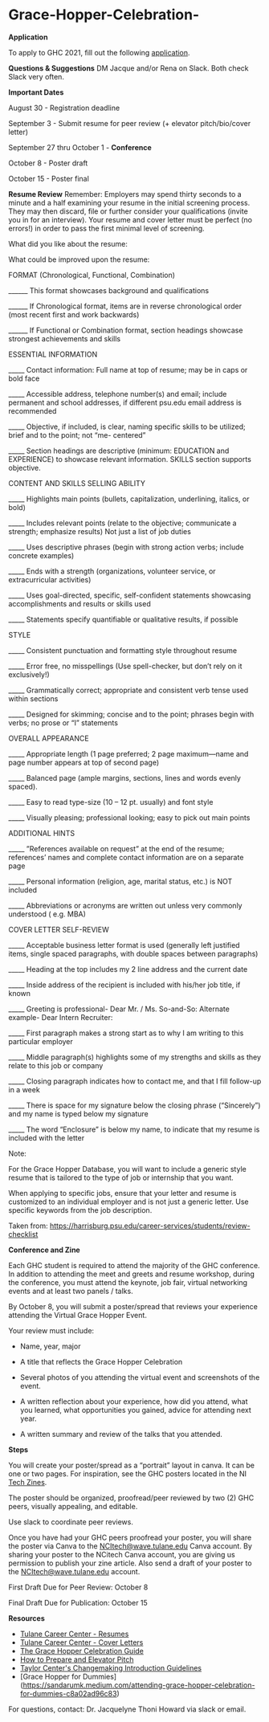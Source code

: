 # Grace-Hopper-Celebration-

**Application**

To apply to GHC 2021, fill out the following [application](https://tulane.campuslabs.com/engage/submitter/form/start/478593). 

**Questions & Suggestions**
DM Jacque and/or Rena on Slack. Both check Slack very often.

**Important Dates**

August 30 - Registration deadline

September 3 - Submit resume for peer review (+ elevator pitch/bio/cover letter)

September 27 thru October 1 - **Conference**

October 8 - Poster draft

October 15 - Poster final

**Resume Review**
Remember: Employers may spend thirty seconds to a minute and a half examining your resume in the initial screening process. They may then discard, file or further consider your qualifications (invite you in for an interview). Your resume and cover letter must be perfect (no errors!) in order to pass the first minimal level of screening. 

What did you like about the resume:

What could be improved upon the resume:


FORMAT (Chronological, Functional, Combination)

______ This format showcases background and qualifications

______ If Chronological format, items are in reverse chronological order (most recent first and work backwards)

______ If Functional or Combination format, section headings showcase strongest achievements and skills


ESSENTIAL INFORMATION

_____ Contact information: Full name at top of resume; may be in caps or bold face

_____ Accessible address, telephone number(s) and email; include permanent and school addresses, if different psu.edu email address is recommended

_____ Objective, if included, is clear, naming specific skills to be utilized; brief and to the point; not “me- centered” 

_____ Section headings are descriptive (minimum: EDUCATION and EXPERIENCE) to showcase relevant information. SKILLS section supports objective.


CONTENT AND SKILLS SELLING ABILITY

_____ Highlights main points (bullets, capitalization, underlining, italics, or bold)

_____ Includes relevant points (relate to the objective; communicate a strength; emphasize results) Not just a list of job duties

_____ Uses descriptive phrases (begin with strong action verbs; include concrete examples)

_____ Ends with a strength (organizations, volunteer service, or extracurricular activities)

_____ Uses goal-directed, specific, self-confident statements showcasing accomplishments and results or skills used

_____ Statements specify quantifiable or qualitative results, if possible


STYLE

_____ Consistent punctuation and formatting style throughout resume

_____ Error free, no misspellings (Use spell-checker, but don’t rely on it exclusively!)

_____ Grammatically correct; appropriate and consistent verb tense used within sections

_____ Designed for skimming; concise and to the point; phrases begin with verbs; no prose or “I” statements


OVERALL APPEARANCE

_____ Appropriate length (1 page preferred; 2 page maximum—name and page number appears at top of second page)

_____ Balanced page (ample margins, sections, lines and words evenly spaced).

_____ Easy to read type-size (10 – 12 pt. usually) and font style

_____ Visually pleasing; professional looking; easy to pick out main points

 
ADDITIONAL HINTS

_____ ”References available on request” at the end of the resume; references’ names and complete contact information are on a separate page

_____ Personal information (religion, age, marital status, etc.) is NOT included

_____ Abbreviations or acronyms are written out unless very commonly understood ( e.g. MBA)

 

COVER LETTER SELF-REVIEW

_____ Acceptable business letter format is used (generally left justified items, single spaced paragraphs, with double spaces between paragraphs)

_____ Heading at the top includes my 2 line address and the current date

_____ Inside address of the recipient is included with his/her job title, if known

_____ Greeting is professional- Dear Mr. / Ms. So-and-So: Alternate example- Dear Intern Recruiter:

_____ First paragraph makes a strong start as to why I am writing to this particular employer

_____ Middle paragraph(s) highlights some of my strengths and skills as they relate to this job or company

_____ Closing paragraph indicates how to contact me, and that I fill follow-up in a week

_____ There is space for my signature below the closing phrase (“Sincerely”) and my name is typed below my signature

_____ The word “Enclosure” is below my name, to indicate that my resume is included with the letter

Note: 

For the Grace Hopper Database, you will want to include a generic style resume that is tailored to the type of job or internship that you want. 

When applying to specific jobs, ensure that your letter and resume is customized to an individual employer and is not just a generic letter. Use specific keywords from the job description. 

Taken from: https://harrisburg.psu.edu/career-services/students/review-checklist

**Conference and Zine**

Each GHC student is required to attend the majority of the GHC conference.  In addition to attending the meet and greets and resume workshop, during the conference, you must attend the  keynote, job fair, virtual networking events and at least two panels / talks.    

By October 8, you will submit a poster/spread that reviews your experience attending the Virtual Grace Hopper Event.   

Your review must include: 

- Name, year, major 

- A title that reflects the Grace Hopper Celebration 

- Several photos of you attending the virtual event and screenshots of the event.  

- A written reflection about your experience, how did you attend, what you learned, what opportunities you gained, advice for attending next year.  

- A written summary and review of the talks that you attended. 

 

**Steps**

You will create your poster/spread as a “portrait” layout in canva. It can be one or two pages. For inspiration, see the GHC posters located in the NI [Tech Zines](https://issuu.com/ncidigitalresearchlab). 

The poster should be organized, proofread/peer reviewed by two (2) GHC peers, visually appealing, and editable.  

Use slack to coordinate peer reviews.  

Once you have had your GHC peers proofread your poster, you will share the poster via Canva to the NCItech@wave.tulane.edu Canva account. By sharing your poster to the NCitech Canva account, you are giving us permission to publish your zine article.  Also send a draft of your poster to the NCItech@wave.tulane.edu account.  

First Draft Due for Peer Review: October 8 

Final Draft Due for Publication: October 15  

**Resources**
- [Tulane Career Center - Resumes](https://hiretulane.tulane.edu/prepare/resumes)
- [Tulane Career Center - Cover Letters](https://hiretulane.tulane.edu/prepare/cover-letters)
- [The Grace Hopper Celebration Guide](http://newcombtech.wp.tulane.edu/2020/04/24/grace-hopper-conference-guide/)
- [How to Prepare and Elevator Pitch](https://www.forbes.com/sites/alejandrocremades/2018/09/08/how-to-prepare-the-perfect-elevator-pitch/?sh=110a2a4770e5)
- [Taylor Center's Changemaking Introduction Guidelines](https://tulane.app.box.com/s/1kygpso1lk16yqa6f42rogz518zy7yik)
- [Grace Hopper for Dummies] (https://sandarumk.medium.com/attending-grace-hopper-celebration-for-dummies-c8a02ad96c83)

For questions, contact: Dr. Jacquelyne Thoni Howard via slack or email. 
